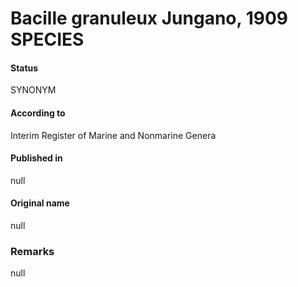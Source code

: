 # Bacille granuleux Jungano, 1909 SPECIES

#### Status
SYNONYM

#### According to
Interim Register of Marine and Nonmarine Genera

#### Published in
null

#### Original name
null

### Remarks
null